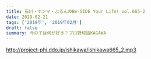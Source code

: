 ```yaml
---
title: 石川・ホンマ・ぶるんのBe-SIDE Your Life! vol.665-2
date: 2019-02-21
tags: ['2019年', '2019年02月']
draft: false
summary: 今の子は何が好き？プロ野球話KAGAWA
---
```


http://project-phi.ddo.jp/ishikawa/ishikawa665_2.mp3
